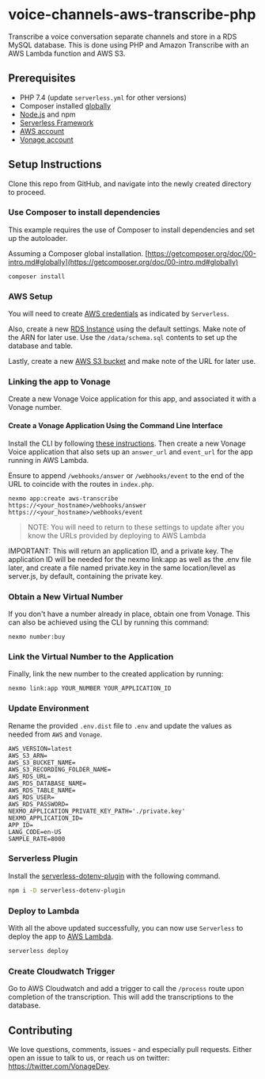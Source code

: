 # voice-channels-aws-transcribe-php
Transcribe a voice conversation separate channels and store in a RDS MySQL database. This is done using PHP and Amazon Transcribe with an AWS Lambda function and AWS S3.

## Prerequisites

* PHP 7.4 (update `serverless.yml` for other versions)
* Composer installed [globally](https://getcomposer.org/doc/00-intro.md#globally)
* [Node.js](https://nodejs.org/en/) and npm
* [Serverless Framework](https://serverless.com/framework/docs/getting-started/)
* [AWS account](https://aws.amazon.com/)
* [Vonage account](https://vonage.com)

## Setup Instructions

Clone this repo from GitHub, and navigate into the newly created directory to proceed.

### Use Composer to install dependencies

This example requires the use of Composer to install dependencies and set up the autoloader.

Assuming a Composer global installation. [https://getcomposer.org/doc/00-intro.md#globally](https://getcomposer.org/doc/00-intro.md#globally)

```
composer install
```

### AWS Setup

You will need to create [AWS credentials](https://www.serverless.com/framework/docs/providers/aws/guide/credentials/) as indicated by `Serverless`.

Also, create a new [RDS Instance](https://aws.amazon.com/rds/) using the default settings. Make note of the ARN for later use. Use the `/data/schema.sql` contents to set up the database and table.

Lastly, create a new [AWS S3 bucket](https://aws.amazon.com/rds/) and make note of the URL for later use.

### Linking the app to Vonage

Create a new Vonage Voice application for this app, and associated it with a Vonage number.

#### Create a Vonage Application Using the Command Line Interface

Install the CLI by following [these instructions](https://github.com/Nexmo/nexmo-cli#installation). Then create a new Vonage Voice application that also sets up an `answer_url` and `event_url` for the app running in AWS Lambda.

Ensure to append `/webhooks/answer` or `/webhooks/event` to the end of the URL to coincide with the routes in `index.php`.

```
nexmo app:create aws-transcribe https://<your_hostname>/webhooks/answer https://<your_hostname>/webhooks/event
```

> NOTE: You will need to return to these settings to update after you know the URLs provided by deploying to AWS Lambda

IMPORTANT: This will return an application ID, and a private key. The application ID will be needed for the nexmo link:app as well as the .env file later, and create a file named private.key in the same location/level as server.js, by default, containing the private key.

### Obtain a New Virtual Number
If you don't have a number already in place, obtain one from Vonage. This can also be achieved using the CLI by running this command:

```
nexmo number:buy
```

### Link the Virtual Number to the Application
Finally, link the new number to the created application by running:

```
nexmo link:app YOUR_NUMBER YOUR_APPLICATION_ID
```

### Update Environment

Rename the provided `.env.dist` file to `.env` and update the values as needed from `AWS` and `Vonage`.

```env
AWS_VERSION=latest
AWS_S3_ARN=
AWS_S3_BUCKET_NAME=
AWS_S3_RECORDING_FOLDER_NAME=
AWS_RDS_URL=
AWS_RDS_DATABASE_NAME=
AWS_RDS_TABLE_NAME=
AWS_RDS_USER=
AWS_RDS_PASSWORD=
NEXMO_APPLICATION_PRIVATE_KEY_PATH='./private.key'
NEXMO_APPLICATION_ID=
APP_ID=
LANG_CODE=en-US
SAMPLE_RATE=8000
```

### Serverless Plugin

Install the [serverless-dotenv-plugin](https://www.serverless.com/plugins/serverless-dotenv-plugin/) with the following command.

```bash
npm i -D serverless-dotenv-plugin
```

### Deploy to Lambda

With all the above updated successfully, you can now use `Serverless` to deploy the app to [AWS Lambda](https://aws.amazon.com/lambda/).

```bash
serverless deploy
```

### Create Cloudwatch Trigger

Go to AWS Cloudwatch and add a trigger to call the `/process` route upon completion of the transcription. This will add the transcriptions to the database.

## Contributing

We love questions, comments, issues - and especially pull requests. Either open an issue to talk to us, or reach us on twitter: <https://twitter.com/VonageDev>.
